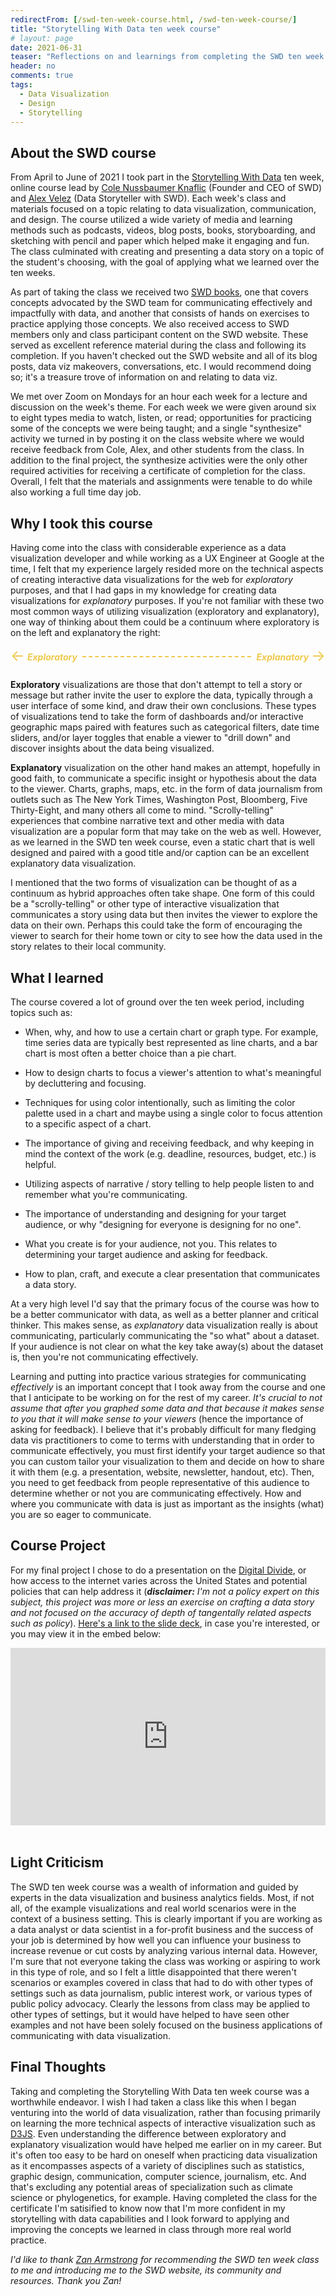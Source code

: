 ```yaml
---
redirectFrom: [/swd-ten-week-course.html, /swd-ten-week-course/]
title: "Storytelling With Data ten week course"
# layout: page
date: 2021-06-31
teaser: "Reflections on and learnings from completing the SWD ten week course."
header: no
comments: true
tags:
  - Data Visualization
  - Design
  - Storytelling
---
```


## About the SWD course

From April to June of 2021 I took part in the [Storytelling With Data](https://www.storytellingwithdata.com/) ten week, online course lead by [Cole Nussbaumer Knaflic](https://www.linkedin.com/in/colenussbaumer/) (Founder and CEO of SWD) and [Alex Velez](https://www.storytellingwithdata.com/meet-the-team) (Data Storyteller with SWD). Each week's class and materials focused on a topic relating to data visualization, communication, and design. The course utilized a wide variety of media and learning methods such as podcasts, videos, blog posts, books, storyboarding, and sketching with pencil and paper which helped make it engaging and fun. The class culminated with creating and presenting a data story on a topic of the student's choosing, with the goal of applying what we learned over the ten weeks.

As part of taking the class we received two [SWD books](https://www.storytellingwithdata.com/books), one that covers concepts advocated by the SWD team for communicating effectively and impactfully with data, and another that consists of hands on exercises to practice applying those concepts. We also received access to SWD members only and class participant content on the SWD website. These served as excellent reference material during the class and following its completion. If you haven't checked out the SWD website and all of its blog posts, data viz makeovers, conversations, etc. I would recommend doing so; it's a treasure trove of information on and relating to data viz.

We met over Zoom on Mondays for an hour each week for a lecture and discussion on the week's theme. For each week we were given around six to eight types media to watch, listen, or read; opportunities for practicing some of the concepts we were being taught; and a single "synthesize" activity we turned in by posting it on the class website where we would receive feedback from Cole, Alex, and other students from the class. In addition to the final project, the synthesize activities were the only other required activities for receiving a certificate of completion for the class. Overall, I felt that the materials and assignments were tenable to do while also working a full time day job.

## Why I took this course

Having come into the class with considerable experience as a data visualization developer and while working as a UX Engineer at Google at the time, I felt that my experience largely resided more on the technical aspects of creating interactive data visualizations for the web for _exploratory_ purposes, and that I had gaps in my knowledge for creating data visualizations for _explanatory_ purposes. If you're not familiar with these two most common ways of utilizing visualization (exploratory and explanatory), one way of thinking about them could be a continuum where exploratory is on the left and explanatory the right:

<style>
  .continuum-container {
    display: flex;
    justify-content: space-between;
    align-items: center;
    gap: 0.5rem;
    color: #EFC94C;
    margin-bottom: 1.25rem;
  }
  .continuum-arrow {
    display: flex;
    align-items: center;
    gap: 0.25rem;
  }
  .continuum-arrow p {
    font-weight: bold;
    font-style: italic;
    margin: 0;
  }
  .continuum-arrow span {
    font-size: 1.5rem;
    margin-bottom: 0.2rem;
  }
  .continuum-rule {
    border-bottom: 2px dashed #EFC94C;
    flex-grow: 1;
  }
</style>

<div class="continuum-container" aria-hidden="true">
  <div class="continuum-arrow">
    <span>&larr;</span>
    <p>Exploratory</p>
  </div>
  <div class="continuum-rule">
  </div>
  <div class="continuum-arrow">
    <p>Explanatory</p>
    <span>&rarr;</span>
  </div>
</div>

**Exploratory** visualizations are those that don't attempt to tell a story or message but rather invite the user to explore the data, typically through a user interface of some kind, and draw their own conclusions. These types of visualizations tend to take the form of dashboards and/or interactive geographic maps paired with features such as categorical filters, date time sliders, and/or layer toggles that enable a viewer to "drill down" and discover insights about the data being visualized.

**Explanatory** visualization on the other hand makes an attempt, hopefully in good faith, to communicate a specific insight or hypothesis about the data to the viewer. Charts, graphs, maps, etc. in the form of data journalism from outlets such as The New York Times, Washington Post, Bloomberg, Five Thirty-Eight, and many others all come to mind. "Scrolly-telling" experiences that combine narrative text and other media with data visualization are a popular form that may take on the web as well. However, as we learned in the SWD ten week course, even a static chart that is well designed and paired with a good title and/or caption can be an excellent explanatory data visualization.

I mentioned that the two forms of visualization can be thought of as a continuum as hybrid approaches often take shape. One form of this could be a "scrolly-telling" or other type of interactive visualization that communicates a story using data but then invites the viewer to explore the data on their own. Perhaps this could take the form of encouraging the viewer to search for their home town or city to see how the data used in the story relates to their local community.

## What I learned

The course covered a lot of ground over the ten week period, including topics such as:

- When, why, and how to use a certain chart or graph type. For example, time series data are typically best represented as line charts, and a bar chart is most often a better choice than a pie chart.

- How to design charts to focus a viewer's attention to what's meaningful by decluttering and focusing.

- Techniques for using color intentionally, such as limiting the color palette used in a chart and maybe using a single color to focus attention to a specific aspect of a chart.

- The importance of giving and receiving feedback, and why keeping in mind the context of the work (e.g. deadline, resources, budget, etc.) is helpful.

- Utilizing aspects of narrative / story telling to help people listen to and remember what you're communicating.

- The importance of understanding and designing for your target audience, or why "designing for everyone is designing for no one".

- What you create is for your audience, not you. This relates to determining your target audience and asking for feedback.

- How to plan, craft, and execute a clear presentation that communicates a data story.

At a very high level I'd say that the primary focus of the course was how to be a better communicator with data, as well as a better planner and critical thinker. This makes sense, as _explanatory_ data visualization really is about communicating, particularly communicating the "so what" about a dataset. If your audience is not clear on what the key take away(s) about the dataset is, then you're not communicating effectively.

Learning and putting into practice various strategies for communicating _effectively_ is an important concept that I took away from the course and one that I anticipate to be working on for the rest of my career. *It's crucial to not assume that after you graphed some data and that because it makes sense to you that it will make sense to your viewers* (hence the importance of asking for feedback). I believe that it's probably difficult for many fledging data vis practitioners to come to terms with understanding that in order to communicate effectively, you must first identify your target audience so that you can custom tailor your visualization to them and decide on how to share it with them (e.g. a presentation, website, newsletter, handout, etc). Then, you need to get feedback from people representative of this audience to determine whether or not you are communicating effectively. How and where you communicate with data is just as important as the insights (what) you are so eager to communicate.

## Course Project

For my final project I chose to do a presentation on the [Digital Divide](https://en.wikipedia.org/wiki/Digital_divide), or how access to the internet varies across the United States and potential policies that can help address it (_**disclaimer:** I'm not a policy expert on this subject, this project was more or less an exercise on crafting a data story and not focused on the accuracy of depth of tangentally related aspects such as policy_). [Here's a link to the slide deck](https://docs.google.com/presentation/d/1IFXkuGSwGduACZhJ_qy3FRrSBz9bN9GdoMKnDC1mRFM/edit?usp=sharing), in case you're interested, or you may view it in the embed below:

<style>
  /* Thank you CSS Tricks! https://css-tricks.com/responsive-iframes/ */
  [style*="--aspect-ratio"] > :first-child {
    width: 100%;
  }
  [style*="--aspect-ratio"] > img {
    height: auto;
  }
  @supports (--custom:property) {
    [style*="--aspect-ratio"] {
      position: relative;
      margin-bottom: 3rem;
    }
    [style*="--aspect-ratio"]::before {
      content: "";
      display: block;
      padding-bottom: calc(100% / (var(--aspect-ratio)));
    }
    [style*="--aspect-ratio"] > :first-child {
      position: absolute;
      top: 0;
      left: 0;
      height: 100%;
    }
  }
</style>

<div style="--aspect-ratio: 16/9;">
  <iframe src="https://docs.google.com/presentation/d/e/2PACX-1vQ6b2powCE5aPCwjVFszCFnINCVs_vb1DIU57sR6OBhC_VybXSXHvkcvEiTbrTMOkxs4Q_c8i-Cg6Mi/embed?start=false&loop=false&delayms=3000" frameborder="0" width="960" height="569" allowfullscreen="true" mozallowfullscreen="true" webkitallowfullscreen="true"></iframe>
</div>

## Light Criticism

The SWD ten week course was a wealth of information and guided by experts in the data visualization and business analytics fields. Most, if not all, of the example visualizations and real world scenarios were in the context of a business setting. This is clearly important if you are working as a data analyst or data scientist in a for-profit business and the success of your job is determined by how well you can influence your business to increase revenue or cut costs by analyzing various internal data. However, I'm sure that not everyone taking the class was working or aspiring to work in this type of role, and so I felt a little disappointed that there weren't scenarios or examples covered in class that had to do with other types of settings such as data journalism, public interest work, or various types of public policy advocacy. Clearly the lessons from class may be applied to other types of settings, but it would have helped to have seen other examples and not have been solely focused on the business applications of communicating with data visualization.

## Final Thoughts

Taking and completing the Storytelling With Data ten week course was a worthwhile endeavor. I wish I had taken a class like this when I began venturing into the world of data visualization, rather than focusing primarily on learning the more technical aspects of interactive visualization such as [D3JS](https://d3js.org/). Even understanding the difference between exploratory and explanatory visualization would have helped me earlier on in my career. But it's often too easy to be hard on oneself when practicing data visualization as it encompasses aspects of a variety of disciplines such as statistics, graphic design, communication, computer science, journalism, etc. And that's excluding any potential areas of specialization such as climate science or phylogenetics, for example. Having completed the class for the certificate I'm satisified to know now that I'm more confident in my storytelling with data capabilities and I look forward to applying and improving the concepts we learned in class through more real world practice.

_I'd like to thank [Zan Armstrong](https://www.zanarmstrong.com/) for recommending the SWD ten week class to me and introducing me to the SWD website, its community and resources. Thank you Zan!_


